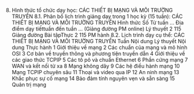 8. Hình thức tổ chức dạy học: CÁC THIẾT BỊ MẠNG VÀ MÔI TRƯỜNG TRUYỀN
8.1. Phân bổ lịch trình giảng dạy trong 1 học kỳ (15 tuần): CÁC THIẾT BỊ MẠNG VÀ MÔI TRƯỜNG TRUYỀN Hình thức Số Từ tuần ... Địa điểm dạy tiếttuần đến tuần ... (Giảng đường PM online) Lý thuyết 2 115 Giảng đường Bài tậpThực 2 115 PM hành 8.2. Lịch trình dạy cụ thể: CÁC THIẾT BỊ MẠNG VÀ MÔI TRƯỜNG TRUYỀN Tuần Nội dung Lý thuyết Nội dung Thực hành 1 Giới thiệu về mạng
2 Các chuẩn của mạng và mô hình OSI
3 Cơ bản về truyền thông và phương tiện truyền dẫn
4 Giới thiệu về các giao thức TCPIP
5 Các tô pô và chuẩn Ethernet
6 Phần cứng mạng
7 WAN và kết nối từ xa
8 Mạng không dây
9 Các hệ điều hành mạng
10 Mạng TCPIP chuyên sâu
11 Thoại và video qua IP
12 An ninh mạng
13 Khắc phục sự cố mạng
14 Bảo đảm tính nguyên vẹn và sẵn sàng
15 Quản trị mạng
